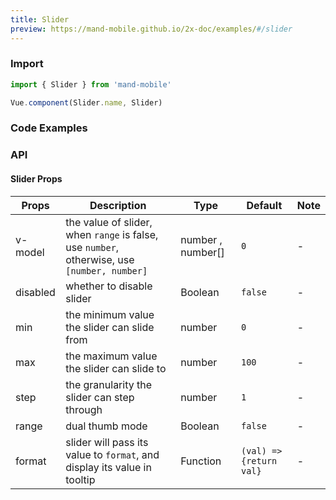 ```yaml
---
title: Slider
preview: https://mand-mobile.github.io/2x-doc/examples/#/slider
---
```


### Import

```javascript
import { Slider } from 'mand-mobile'

Vue.component(Slider.name, Slider)
```

### Code Examples
<!-- DEMO -->

### API

#### Slider Props
|Props | Description | Type | Default | Note|
|----|-----|------|------|------|
|v-model|the value of slider, when <code>range</code> is false, use <code>number</code>, otherwise, use <code>[number, number]</code>|number , number[]|`0`|-|
|disabled|whether to disable slider|Boolean|`false`|-|
|min|the minimum value the slider can slide from|number|`0`|-|
|max|the maximum value the slider can slide to|number|`100`|-|
|step|the granularity the slider can step through|number|`1`|-|
|range|dual thumb mode|Boolean|`false`|-|
|format|slider will pass its value to <code>format</code>, and display its value in tooltip|Function|`(val) => {return val}`|-|
